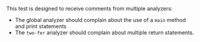This test is designed to receive comments from multiple analyzers:

- The global analyzer should complain about the use of a `main` method and print statements
- The `two-fer` analyzer should complain about multiple return statements.
